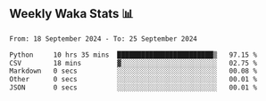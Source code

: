 ## Weekly Waka Stats 📊
<!--START_SECTION:waka-->

```txt
From: 18 September 2024 - To: 25 September 2024

Python     10 hrs 35 mins  ████████████████████████▒   97.15 %
CSV        18 mins         ▓░░░░░░░░░░░░░░░░░░░░░░░░   02.75 %
Markdown   0 secs          ░░░░░░░░░░░░░░░░░░░░░░░░░   00.08 %
Other      0 secs          ░░░░░░░░░░░░░░░░░░░░░░░░░   00.01 %
JSON       0 secs          ░░░░░░░░░░░░░░░░░░░░░░░░░   00.01 %
```

<!--END_SECTION:waka-->

<!--

Here are some ideas to get you started:

- 🔭 I’m currently working on (way to add branches committed on)
- 🌱 I’m currently learning Web Frameworks and Machine Learning! (Lisp, JS (react & angular), Python, and __)
- 💬 Ask me about ...
- 📫 How to reach me: 
- 😄 Pronouns: He/Him/His
- ⚡ Fun fact: ...

that-recsys-lab
-->
